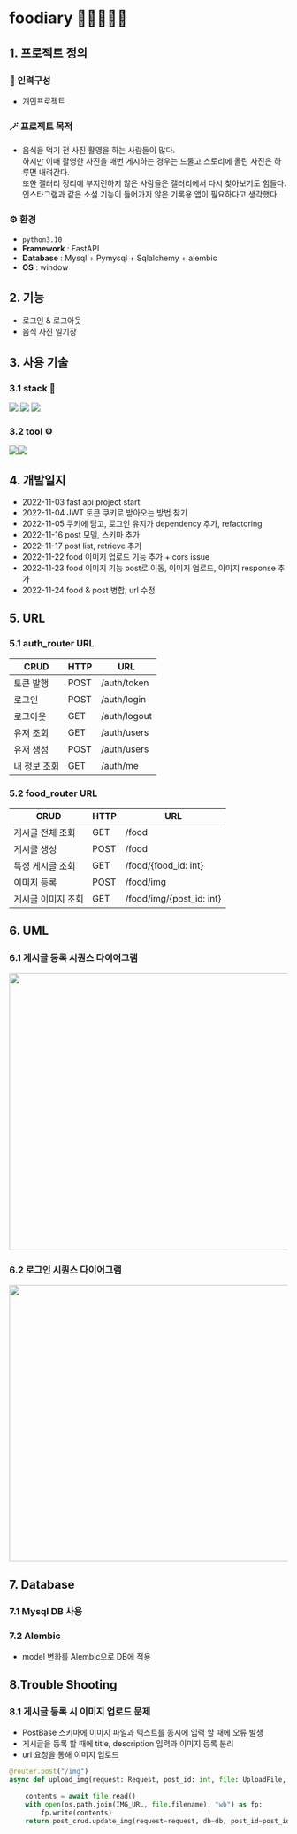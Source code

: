 # foodiary 📔🍕🍔🍟🌭

## 1. 프로젝트 정의
   ### 👧 인력구성
  + 개인프로젝트
  ### 🪄 프로젝트 목적
   + 음식을 먹기 전 사진 활영을 하는 사람들이 많다. <br>
     하지만 이때 촬영한 사진을 매번 게시하는 경우는 드물고 스토리에 올린 사진은 하루면 내려간다.<br>
     또한 갤러리 정리에 부지런하지 않은 사람들은 갤러리에서 다시 찾아보기도 힘들다. <br>
     인스타그램과 같은 소셜 기능이 들어가지 않은 기록용 앱이 필요하다고 생각했다. <br>
   ### ⚙️ 환경
   + ``` python3.10 ```
   + **Framework** : FastAPI
   + **Database** : Mysql + Pymysql + Sqlalchemy + alembic
   + **OS** : window

## 2. 기능
- 로그인 & 로그아웃
- 음식 사진 일기장

## 3. 사용 기술 
### 3.1   stack 🔧
<img src="https://img.shields.io/badge/FastAPI-009688?style=flat&logo=FastAPI&logoColor=black"/>
<img src="https://img.shields.io/badge/SQlite-003B57?style=flat&logo=SQLite&logoColor=white"/>
<img src="https://img.shields.io/badge/Python-3776AB?style=flat&logo=Python&logoColor=white"/>

### 3.2  tool ⚙
<img src="https://img.shields.io/badge/VisualStudio-5C2D91?style=flat&logo=VisualStudio&logoColor=white"/><img src="https://img.shields.io/badge/Github-181717?style=flat&logo=Github&logoColor=white"/>

## 4. 개발일지

- 2022-11-03 fast api project start
- 2022-11-04 JWT 토큰 쿠키로 받아오는 방법 찾기
- 2022-11-05 쿠키에 담고, 로그인 유지가 dependency 추가, refactoring
- 2022-11-16 post 모델, 스키마 추가
- 2022-11-17 post list, retrieve 추가
- 2022-11-22 food 이미지 업로드 기능 추가 + cors issue
- 2022-11-23 food 이미지 기능 post로 이동, 이미지 업로드, 이미지 response 추가
- 2022-11-24 food & post 병합, url 수정

## 5. URL

### 5.1 auth_router URL
|CRUD|HTTP|URL|
|---|---|---|
|토큰 발행|POST|/auth/token|
|로그인|POST|/auth/login|
|로그아웃|GET|/auth/logout|
|유저 조회|GET|/auth/users|
|유저 생성|POST|/auth/users|
|내 정보 조회|GET|/auth/me|

### 5.2 food_router URL
|CRUD|HTTP|URL|
|---|---|---|
|게시글 전체 조회|GET|/food|
|게시글 생성|POST|/food|
|특정 게시글 조회|GET|/food/{food_id: int}|
|이미지 등록|POST|/food/img|
|게시글 이미지 조회|GET|/food/img/{post_id: int}|

## 6. UML

### 6.1 게시글 등록 시퀀스 다이어그램
<img src="https://user-images.githubusercontent.com/59391473/203673635-b713ffbb-410f-48b7-b2cb-1f19928afcbb.png" width="700" height="500"/>



### 6.2 로그인 시퀀스 다이어그램
<img src="https://user-images.githubusercontent.com/59391473/203673658-9ffdeb63-9db1-44d5-a536-2e61ae4c8a7d.png" width="700" height="500"/>


## 7. Database
### 7.1 Mysql DB 사용
### 7.2 Alembic 
- model 변화를 Alembic으로 DB에 적용

## 8.Trouble Shooting

### 8.1 게시글 등록 시 이미지 업로드 문제
- PostBase 스키마에 이미지 파일과 텍스트를 동시에 입력 할 때에 오류 발생
- 게시글을 등록 할 때에 title, description 입력과 이미지 등록 분리
- url 요청을 통해 이미지 업로드  

```python
@router.post("/img")
async def upload_img(request: Request, post_id: int, file: UploadFile, db: Session = Depends(get_db), dependencies=Depends(AuthProvider())):
   
    contents = await file.read()
    with open(os.path.join(IMG_URL, file.filename), "wb") as fp:
        fp.write(contents)
    return post_crud.update_img(request=request, db=db, post_id=post_id, img_url=file.filename)
    
```

